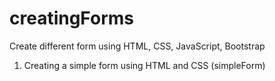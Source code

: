 # creatingForms
Create different form using HTML, CSS, JavaScript, Bootstrap 

1. Creating a simple form using HTML and CSS (simpleForm)
